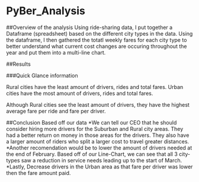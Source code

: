 # PyBer_Analysis

##Overview of the analysis
Using ride-sharing data, I put together a Dataframe (spreadsheet) based on the different city types in the data. Using the dataframe, I then gathered the totatl weekly fares for each city type to better understand what current cost changes are occuring throughout the year and put them into a multi-line chart. 

##Results

###Quick Glance information

Rural cities have the least amount of drivers, rides and total fares.
Urban cities have the most amount of drivers, rides and total fares.

Although Rural cities see the least amount of drivers, they have the highest average fare per ride and fare per driver.

##Conclusion
Based off our data
    *We can tell our CEO that he should consider hiring more drivers for the Suburban and Rural city areas. They had a better return on money in those areas for the drivers. They also have a larger amount of riders who split a larger cost to travel greater distances.
    *Another recomendation would be to lower the amount of drivers needed at the end of February. Based off of our Line-Chart, we can see that all 3 city-types saw a reduction in service needs leading up to the start of March.
    *Lastly, Decrease drivers in the Urban area as that fare per driver was lower then the fare amount paid. 


